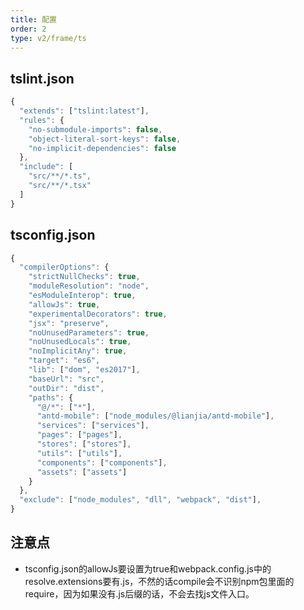 ```yaml
---
title: 配置
order: 2
type: v2/frame/ts
---
```


## tslint.json
```js
{
  "extends": ["tslint:latest"],
  "rules": {
    "no-submodule-imports": false,
    "object-literal-sort-keys": false,
    "no-implicit-dependencies": false
  },
  "include": [
    "src/**/*.ts",
    "src/**/*.tsx"
  ]
}
```

## tsconfig.json
```js
{
  "compilerOptions": {
    "strictNullChecks": true,
    "moduleResolution": "node",
    "esModuleInterop": true,
    "allowJs": true,
    "experimentalDecorators": true,
    "jsx": "preserve",
    "noUnusedParameters": true,
    "noUnusedLocals": true,
    "noImplicitAny": true,
    "target": "es6",
    "lib": ["dom", "es2017"],
    "baseUrl": "src",
    "outDir": "dist",
    "paths": {
      "@/*": ["*"],
      "antd-mobile": ["node_modules/@lianjia/antd-mobile"],
      "services": ["services"],
      "pages": ["pages"],
      "stores": ["stores"],
      "utils": ["utils"],
      "components": ["components"],
      "assets": ["assets"]
    }
  },
  "exclude": ["node_modules", "dll", "webpack", "dist"],
}
```

## 注意点

- tsconfig.json的allowJs要设置为true和webpack.config.js中的resolve.extensions要有.js，不然的话compile会不识别npm包里面的require，因为如果没有.js后缀的话，不会去找js文件入口。